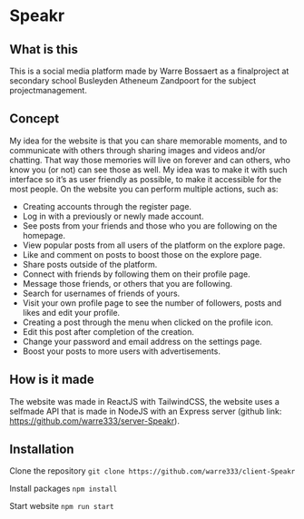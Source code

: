 # Speakr

## What is this

This is a social media platform made by Warre Bossaert as a finalproject at secondary school Busleyden Atheneum Zandpoort for the subject projectmanagement.


## Concept

My idea for the website is that you can share memorable moments, and to communicate with others through sharing images and videos and/or chatting. That way those memories will live on forever and can others, who know you (or not) can see those as well. My idea was to make it with such interface so it’s as user friendly as possible, to make it accessible for the most people. On the website you can perform multiple actions, such as:
-	Creating accounts through the register page.
-	Log in with a previously or newly made account.
-	See posts from your friends and those who you are following on the homepage.
-	View popular posts from all users of the platform on the explore page.
-	Like and comment on posts to boost those on the explore page.
-	Share posts outside of the platform.
-	Connect with friends by following them on their profile page.
-	Message those friends, or others that you are following.
-	Search for usernames of friends of yours.
-	Visit your own profile page to see the number of followers, posts and likes and edit your profile.
-	Creating a post through the menu when clicked on the profile icon.
-	Edit this post after completion of the creation.
-	Change your password and email address on the settings page.
-	Boost your posts to more users with advertisements.


## How is it made

The website was made in ReactJS with TailwindCSS, the website uses a selfmade API that is made in NodeJS with an Express server (github link: https://github.com/warre333/server-Speakr).


## Installation

Clone the repository
``` git clone https://github.com/warre333/client-Speakr ```

Install packages
``` npm install ```

Start website
``` npm run start ```
